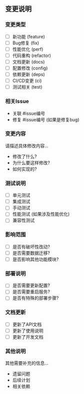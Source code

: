 ## 变更说明

### 变更类型
- [ ] 新功能 (feature)
- [ ] Bug修复 (fix)
- [ ] 性能优化 (perf)
- [ ] 代码重构 (refactor)
- [ ] 文档更新 (docs)
- [ ] 配置修改 (config)
- [ ] 依赖更新 (deps)
- [ ] CI/CD变更 (ci)
- [ ] 测试相关 (test)

### 相关Issue
- 关联 #issue编号
- 修复 #issue编号 (如果是修复bug)

### 变更内容
请描述具体修改内容...
- 修改了什么?
- 为什么要这样修改?
- 如何实现的?

### 测试说明
- [ ] 单元测试
- [ ] 集成测试
- [ ] 手动测试
- [ ] 性能测试 (如果涉及性能优化)
- [ ] 兼容性测试

### 影响范围
- [ ] 是否有破坏性改动?
- [ ] 是否需要数据迁移?
- [ ] 是否影响其他功能模块?

### 部署说明
- [ ] 是否需要更新配置?
- [ ] 是否需要重启服务?
- [ ] 是否有特殊的部署步骤?

### 文档更新
- [ ] 更新了API文档
- [ ] 更新了使用说明
- [ ] 更新了开发文档

### 其他说明
其他需要补充的信息...
- 遗留问题
- 后续计划
- 相关依赖
